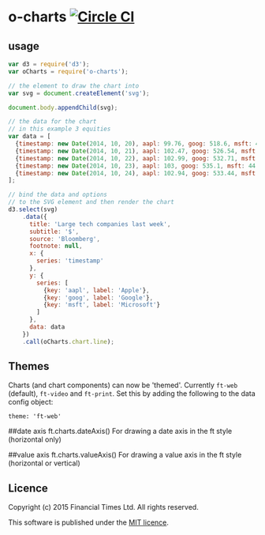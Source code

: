# o-charts [![Circle CI](https://circleci.com/gh/ft-interactive/o-charts/tree/master.svg?style=svg)](https://circleci.com/gh/ft-interactive/o-charts/tree/master)

## usage

```javascript
var d3 = require('d3');
var oCharts = require('o-charts');

// the element to draw the chart into
var svg = document.createElement('svg');

document.body.appendChild(svg);

// the data for the chart
// in this example 3 equities
var data = [
  {timestamp: new Date(2014, 10, 20), aapl: 99.76, goog: 518.6, msft: 44.08},
  {timestamp: new Date(2014, 10, 21), aapl: 102.47, goog: 526.54, msft: 44.86},
  {timestamp: new Date(2014, 10, 22), aapl: 102.99, goog: 532.71, msft: 44.38},
  {timestamp: new Date(2014, 10, 23), aapl: 103, goog: 535.1, msft: 44.29},
  {timestamp: new Date(2014, 10, 24), aapl: 102.94, goog: 533.44, msft: 44.32}
];

// bind the data and options
// to the SVG element and then render the chart
d3.select(svg)
    .data({
      title: 'Large tech companies last week',
      subtitle: '$',
      source: 'Bloomberg',
      footnote: null,
      x: {
        series: 'timestamp'
      },
      y: {
        series: [
          {key: 'aapl', label: 'Apple'},
          {key: 'goog', label: 'Google'},
          {key: 'msft', label: 'Microsoft'}
        ]
      },
      data: data
    })
    .call(oCharts.chart.line);
```

## Themes

Charts (and chart components) can now be 'themed'. Currently `ft-web` (default), `ft-video` and `ft-print`.  Set this by adding the following to the data config object:

`theme: 'ft-web'`


##date axis
ft.charts.dateAxis()
For drawing a date axis in the ft style (horizontal only)

##value axis
ft.charts.valueAxis()
For drawing a value axis in the ft style (horizontal or vertical)

## Licence

Copyright (c) 2015 Financial Times Ltd. All rights reserved.

This software is published under the [MIT licence](http://opensource.org/licenses/MIT).
